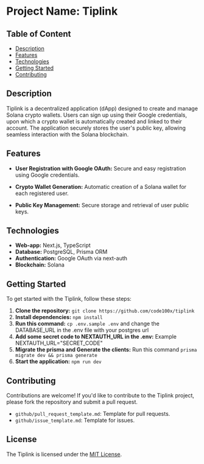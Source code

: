 # Project Name: Tiplink

## Table of Content

- [Description](https://github.com/mehetab-01/tiplink-project#description)
- [Features](https://github.com/mehetab-01/tiplink-project#features)
- [Technologies](https://github.com/mehetab-01/tiplink-project#technologies)
- [Getting Started](https://github.com/mehetab-01/tiplink-project#getting-started)
- [Contributing](https://github.com/mehetab-01/tiplink-project#contributing)


## Description

Tiplink is a decentralized application (dApp) designed to create and manage Solana crypto wallets. Users can sign up using their Google credentials, upon which a crypto wallet is automatically created and linked to their account. The application securely stores the user's public key, allowing seamless interaction with the Solana blockchain.

## Features
- **User Registration with Google OAuth:** Secure and easy registration using Google credentials.

- **Crypto Wallet Generation:** Automatic creation of a Solana wallet for each registered user.

- **Public Key Management:** Secure storage and retrieval of user public keys.

## Technologies

- **Web-app:** Next.js, TypeScript
- **Database:** PostgreSQL, Prisma ORM
- **Authentication:** Google OAuth via next-auth
- **Blockchain:** Solana

## Getting Started

To get started with the Tiplink, follow these steps:

1. **Clone the repository:** `git clone https://github.com/code100x/tiplink`
2. **Install dependencies:** `npm install`
3. **Run this command:**     `cp .env.sample .env` and change the DATABASE_URL in the .env file with your postgres url
4. **Add some secret code to NEXTAUTH_URL in the .env:** Example NEXTAUTH_URL="SECRET_CODE"
5. **Migrate the prisma and Generate the clients:** Run this command `prisma migrate dev && prisma generate`
6. **Start the application:** `npm run dev`

## Contributing

Contributions are welcome! If you'd like to contribute to the Tiplink project, please fork the repository and submit a pull request.

- `github/pull_request_template.md`: Template for pull requests.
- `github/issue_template.md`: Template for issues.


## License

The Tiplink is licensed under the [MIT License](https://opensource.org/licenses/MIT).